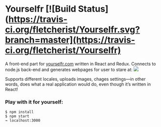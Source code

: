 # Yourselfr [![Build Status](https://travis-ci.org/fletcherist/Yourselfr.svg?branch=master](https://travis-ci.org/fletcherist/Yourselfr)

A front-end part for [yourselfr.com](http://yourselfr.com) written in React and Redux.
Connects to node.js back-end and generates webpages for user to stare at:
![](https://pp.vk.me/c636219/v636219292/8f3a/EXwXqqzzsOk.jpg)

Supports different locales, uploads images, chages settings—in other words, does what a real application would do, even though it’s written in React!

### Play with it for yourself:
    $ npm install
    $ npm start
    → localhost:3000
